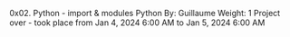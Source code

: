 0x02. Python - import & modules
Python
 By: Guillaume
 Weight: 1
 Project over - took place from Jan 4, 2024 6:00 AM to Jan 5, 2024 6:00 AM
